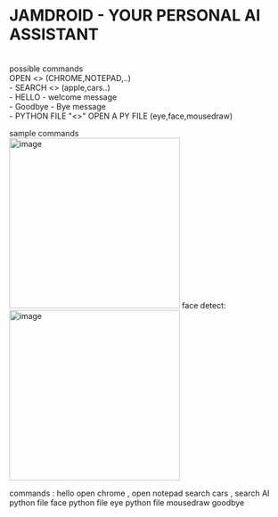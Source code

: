 <h1> JAMDROID - YOUR PERSONAL AI ASSISTANT </h1>
<br>
possible commands <br>
OPEN <<APPLICATION>> (CHROME,NOTEPAD,..)<br>
    - SEARCH <<WHAT>> (apple,cars..)<br>
    - HELLO - welcome  message <br> 
    - Goodbye - Bye message <br>
    - PYTHON FILE "<<FILENAME>>" OPEN A PY FILE (eye,face,mousedraw) 


sample commands <br>
<img width="306" alt="image" src="https://github.com/hedge-hog-23/POAI-Jamdroid/assets/123928930/8aee32a8-86dd-4599-bdef-8176c756109f">
face detect:
<img width="306" alt="image" src="https://github.com/hedge-hog-23/POAI-Jamdroid/assets/123928930/39a1f7bb-262e-4877-9fb2-23466372390a">

commands :
hello
open chrome , open notepad
search cars , search AI
python file face 
python file eye
python file mousedraw
goodbye



